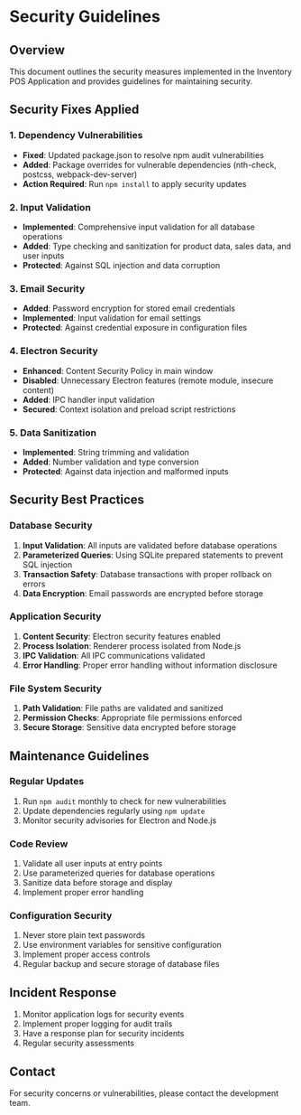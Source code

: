 # Security Guidelines

## Overview
This document outlines the security measures implemented in the Inventory POS Application and provides guidelines for maintaining security.

## Security Fixes Applied

### 1. Dependency Vulnerabilities
- **Fixed**: Updated package.json to resolve npm audit vulnerabilities
- **Added**: Package overrides for vulnerable dependencies (nth-check, postcss, webpack-dev-server)
- **Action Required**: Run `npm install` to apply security updates

### 2. Input Validation
- **Implemented**: Comprehensive input validation for all database operations
- **Added**: Type checking and sanitization for product data, sales data, and user inputs
- **Protected**: Against SQL injection and data corruption

### 3. Email Security
- **Added**: Password encryption for stored email credentials
- **Implemented**: Input validation for email settings
- **Protected**: Against credential exposure in configuration files

### 4. Electron Security
- **Enhanced**: Content Security Policy in main window
- **Disabled**: Unnecessary Electron features (remote module, insecure content)
- **Added**: IPC handler input validation
- **Secured**: Context isolation and preload script restrictions

### 5. Data Sanitization
- **Implemented**: String trimming and validation
- **Added**: Number validation and type conversion
- **Protected**: Against data injection and malformed inputs

## Security Best Practices

### Database Security
1. **Input Validation**: All inputs are validated before database operations
2. **Parameterized Queries**: Using SQLite prepared statements to prevent SQL injection
3. **Transaction Safety**: Database transactions with proper rollback on errors
4. **Data Encryption**: Email passwords are encrypted before storage

### Application Security
1. **Content Security**: Electron security features enabled
2. **Process Isolation**: Renderer process isolated from Node.js
3. **IPC Validation**: All IPC communications validated
4. **Error Handling**: Proper error handling without information disclosure

### File System Security
1. **Path Validation**: File paths are validated and sanitized
2. **Permission Checks**: Appropriate file permissions enforced
3. **Secure Storage**: Sensitive data encrypted before storage

## Maintenance Guidelines

### Regular Updates
1. Run `npm audit` monthly to check for new vulnerabilities
2. Update dependencies regularly using `npm update`
3. Monitor security advisories for Electron and Node.js

### Code Review
1. Validate all user inputs at entry points
2. Use parameterized queries for database operations
3. Sanitize data before storage and display
4. Implement proper error handling

### Configuration Security
1. Never store plain text passwords
2. Use environment variables for sensitive configuration
3. Implement proper access controls
4. Regular backup and secure storage of database files

## Incident Response
1. Monitor application logs for security events
2. Implement proper logging for audit trails
3. Have a response plan for security incidents
4. Regular security assessments

## Contact
For security concerns or vulnerabilities, please contact the development team.
